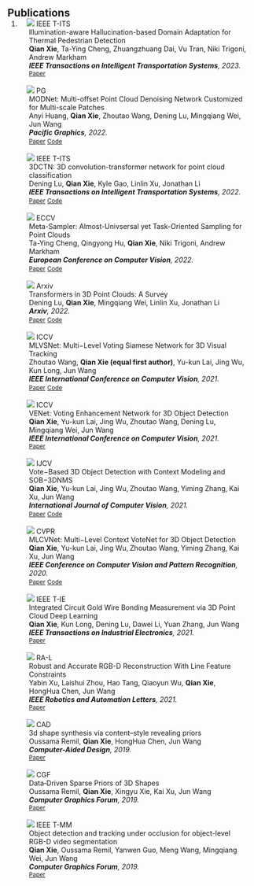 <h2 id="publications" style="margin: 2px 0px -15px;">Publications</h2>

<div class="publications">
<ol class="bibliography">

<li>

<div class="pub-row">

  <div class="col-sm-3 abbr" style="position: relative;padding-right: 15px;padding-left: 15px;">
    <img src="assets/img/paper_teasers/TITS-thermal.png" class="teaser img-fluid z-depth-1">
    <abbr class="badge">IEEE T-ITS</abbr>
  </div>

  <div class="col-sm-9" style="position: relative;padding-right: 15px;padding-left: 20px;">
    <div class="title">Illumination-aware Hallucination-based Domain Adaptation for Thermal Pedestrian Detection</div>
    <div class="author"><strong>Qian Xie</strong>, Ta-Ying Cheng, Zhuangzhuang Dai, Vu Tran, Niki Trigoni, Andrew Markham</div>
    <div class="periodical"><em><strong>IEEE Transactions on Intelligent Transportation Systems</strong>, 2023.</em></div>
    <div class="links">
      <a href="https://nuaaxq.github.io/personal_website/" class="btn btn-sm z-depth-0" role="button" target="_blank" style="font-size:12px;">Paper</a>
    </div>
  </div>

</div>

<br>
<div class="pub-row">

  <div class="col-sm-3 abbr" style="position: relative;padding-right: 15px;padding-left: 15px;">
    <img src="assets/img/paper_teasers/MODNet.png" class="teaser img-fluid z-depth-1">
    <abbr class="badge">PG</abbr>
  </div>

  <div class="col-sm-9" style="position: relative;padding-right: 15px;padding-left: 20px;">
    <div class="title">MODNet: Multi-offset Point Cloud Denoising Network Customized for Multi-scale Patches</div>
    <div class="author">Anyi Huang, <strong>Qian Xie</strong>, Zhoutao Wang, Dening Lu, Mingqiang Wei, Jun Wang</div>
    <div class="periodical"><em><strong>Pacific Graphics</strong>, 2022.</em></div>
    <div class="links">
      <a href="https://arxiv.org/abs/2208.14160" class="btn btn-sm z-depth-0" role="button" target="_blank" style="font-size:12px;">Paper</a>
      <a href="https://github.com/hay-001/MODNet" class="btn btn-sm z-depth-0" role="button" target="_blank" style="font-size:12px;">Code</a>
    </div>
  </div>

</div>


<br>
<div class="pub-row">

  <div class="col-sm-3 abbr" style="position: relative;padding-right: 15px;padding-left: 15px;">
    <img src="assets/img/paper_teasers/3DCTN.png" class="teaser img-fluid z-depth-1">
    <abbr class="badge">IEEE T-ITS</abbr>
  </div>

  <div class="col-sm-9" style="position: relative;padding-right: 15px;padding-left: 20px;">
    <div class="title">3DCTN: 3D convolution-transformer network for point cloud classification</div>
    <div class="author">Dening Lu, <strong>Qian Xie</strong>, Kyle Gao, Linlin Xu, Jonathan Li</div>
    <div class="periodical"><em><strong>IEEE Transactions on Intelligent Transportation Systems</strong>, 2022.</em></div>
    <div class="links">
      <a href="https://arxiv.org/pdf/2203.00828.pdf" class="btn btn-sm z-depth-0" role="button" target="_blank" style="font-size:12px;">Paper</a>
      <a href="https://github.com/d62lu/3DCTN" class="btn btn-sm z-depth-0" role="button" target="_blank" style="font-size:12px;">Code</a>
    </div>
  </div>

</div>



<br>
<div class="pub-row">

  <div class="col-sm-3 abbr" style="position: relative;padding-right: 15px;padding-left: 15px;">
    <img src="assets/img/paper_teasers/Meta-sampler.PNG" class="teaser img-fluid z-depth-1">
    <abbr class="badge">ECCV</abbr>
  </div>

  <div class="col-sm-9" style="position: relative;padding-right: 15px;padding-left: 20px;">
    <div class="title">Meta-Sampler: Almost-Univsersal yet Task-Oriented Sampling for Point Clouds</div>
    <div class="author">Ta-Ying Cheng, Qingyong Hu, <strong>Qian Xie</strong>, Niki Trigoni, Andrew Markham</div>
    <div class="periodical"><em><strong>European Conference on Computer Vision</strong>, 2022.</em></div>
    <div class="links">
      <a href="https://link.springer.com/chapter/10.1007/978-3-031-20086-1_40" class="btn btn-sm z-depth-0" role="button" target="_blank" style="font-size:12px;">Paper</a>
      <a href="https://github.com/ttchengab/MetaSampler" class="btn btn-sm z-depth-0" role="button" target="_blank" style="font-size:12px;">Code</a>
    </div>
  </div>

</div>


<br>
<div class="pub-row">

  <div class="col-sm-3 abbr" style="position: relative;padding-right: 15px;padding-left: 15px;">
    <img src="assets/img/paper_teasers/Survey.PNG" class="teaser img-fluid z-depth-1">
    <abbr class="badge">Arxiv</abbr>
  </div>

  <div class="col-sm-9" style="position: relative;padding-right: 15px;padding-left: 20px;">
    <div class="title">Transformers in 3D Point Clouds: A Survey</div>
    <div class="author">Dening Lu, <strong>Qian Xie</strong>, Mingqiang Wei, Linlin Xu, Jonathan Li</div>
    <div class="periodical"><em><strong>Arxiv</strong>, 2022.</em></div>
    <div class="links">
      <a href="https://arxiv.org/abs/2205.07417" class="btn btn-sm z-depth-0" role="button" target="_blank" style="font-size:12px;">Paper</a>
      <a href="https://github.com/NUAAXQ/awesome-point-cloud-analysis-2022" class="btn btn-sm z-depth-0" role="button" target="_blank" style="font-size:12px;">Code</a>
    </div>
  </div>

</div>

<br>
<div class="pub-row">

  <div class="col-sm-3 abbr" style="position: relative;padding-right: 15px;padding-left: 15px;">
    <img src="assets/img/paper_teasers/MLVSNet.png" class="teaser img-fluid z-depth-1">
    <abbr class="badge">ICCV</abbr>
  </div>

  <div class="col-sm-9" style="position: relative;padding-right: 15px;padding-left: 20px;">
    <div class="title">MLVSNet: Multi−Level Voting Siamese Network for 3D Visual Tracking</div>
    <div class="author">Zhoutao Wang, <strong>Qian Xie (equal first author)</strong>, Yu-kun Lai, Jing Wu‚ Kun Long, Jun Wang</div>
    <div class="periodical"><em><strong>IEEE International Conference on Computer Vision</strong>, 2021.</em></div>
    <div class="links">
      <a href="https://openaccess.thecvf.com/content/ICCV2021/papers/Wang_MLVSNet_Multi-Level_Voting_Siamese_Network_for_3D_Visual_Tracking_ICCV_2021_paper.pdf" class="btn btn-sm z-depth-0" role="button" target="_blank" style="font-size:12px;">Paper</a>
      <a href="https://github.com/CodeWZT/MLVSNet" class="btn btn-sm z-depth-0" role="button" target="_blank" style="font-size:12px;">Code</a>
    </div>
  </div>

</div>

<br>
<div class="pub-row">

  <div class="col-sm-3 abbr" style="position: relative;padding-right: 15px;padding-left: 15px;">
    <img src="assets/img/paper_teasers/VENet.PNG" class="teaser img-fluid z-depth-1">
    <abbr class="badge">ICCV</abbr>
  </div>

  <div class="col-sm-9" style="position: relative;padding-right: 15px;padding-left: 20px;">
    <div class="title">VENet: Voting Enhancement Network for 3D Object Detection</div>
    <div class="author"><strong>Qian Xie</strong>, Yu-kun Lai, Jing Wu‚ Zhoutao Wang‚ Dening Lu‚ Mingqiang Wei, Jun Wang</div>
    <div class="periodical"><em><strong>IEEE International Conference on Computer Vision</strong>, 2021.</em></div>
    <div class="links">
      <a href="https://openaccess.thecvf.com/content/ICCV2021/papers/Xie_VENet_Voting_Enhancement_Network_for_3D_Object_Detection_ICCV_2021_paper.pdf" class="btn btn-sm z-depth-0" role="button" target="_blank" style="font-size:12px;">Paper</a>
    </div>
  </div>

</div>

<br>
<div class="pub-row">

  <div class="col-sm-3 abbr" style="position: relative;padding-right: 15px;padding-left: 15px;">
    <img src="assets/img/paper_teasers/IJCV-MLCVNet.PNG" class="teaser img-fluid z-depth-1">
    <abbr class="badge">IJCV</abbr>
  </div>

  <div class="col-sm-9" style="position: relative;padding-right: 15px;padding-left: 20px;">
    <div class="title">Vote−Based 3D Object Detection with Context Modeling and SOB−3DNMS</div>
    <div class="author"><strong>Qian Xie</strong>, Yu-kun Lai, Jing Wu‚ Zhoutao Wang‚ Yiming Zhang‚ Kai Xu, Jun Wang</div>
    <div class="periodical"><em><strong>International Journal of Computer Vision</strong>, 2021.</em></div>
    <div class="links">
      <a href="https://link.springer.com/content/pdf/10.1007/s11263-021-01456-w.pdf" class="btn btn-sm z-depth-0" role="button" target="_blank" style="font-size:12px;">Paper</a>
      <a href="https://github.com/NUAAXQ/MLCVNet" class="btn btn-sm z-depth-0" role="button" target="_blank" style="font-size:12px;">Code</a>
    </div>
  </div>

</div>

<br>
<div class="pub-row">

  <div class="col-sm-3 abbr" style="position: relative;padding-right: 15px;padding-left: 15px;">
    <img src="assets/img/paper_teasers/MLCVNet.PNG" class="teaser img-fluid z-depth-1">
    <abbr class="badge">CVPR</abbr>
  </div>

  <div class="col-sm-9" style="position: relative;padding-right: 15px;padding-left: 20px;">
    <div class="title">MLCVNet: Multi−Level Context VoteNet for 3D Object Detection</div>
    <div class="author"><strong>Qian Xie</strong>, Yu-kun Lai, Jing Wu‚ Zhoutao Wang‚ Yiming Zhang‚ Kai Xu, Jun Wang</div>
    <div class="periodical"><em><strong>IEEE Conference on Computer Vision and Pattern Recognition</strong>, 2020.</em></div>
    <div class="links">
      <a href="openaccess.thecvf.com/content_CVPR_2020/papers/Xie_MLCVNet_Multi-Level_Context_VoteNet_for_3D_Object_Detection_CVPR_2020_paper.pdf" class="btn btn-sm z-depth-0" role="button" target="_blank" style="font-size:12px;">Paper</a>
      <a href="https://github.com/NUAAXQ/MLCVNet" class="btn btn-sm z-depth-0" role="button" target="_blank" style="font-size:12px;">Code</a>
    </div>
  </div>

</div>

<br>
<div class="pub-row">

  <div class="col-sm-3 abbr" style="position: relative;padding-right: 15px;padding-left: 15px;">
    <img src="assets/img/paper_teasers/TIE.PNG" class="teaser img-fluid z-depth-1">
    <abbr class="badge">IEEE T-IE</abbr>
  </div>

  <div class="col-sm-9" style="position: relative;padding-right: 15px;padding-left: 20px;">
    <div class="title">Integrated Circuit Gold Wire Bonding Measurement via 3D Point Cloud Deep Learning</div>
    <div class="author"><strong>Qian Xie</strong>, Kun Long, Dening Lu, Dawei Li, Yuan Zhang, Jun Wang</div>
    <div class="periodical"><em><strong>IEEE Transactions on Industrial Electronics</strong>, 2021.</em></div>
    <div class="links">
      <a href="https://ieeexplore.ieee.org/abstract/document/9583886/" class="btn btn-sm z-depth-0" role="button" target="_blank" style="font-size:12px;">Paper</a>
    </div>
  </div>

</div>

<br>
<div class="pub-row">

  <div class="col-sm-3 abbr" style="position: relative;padding-right: 15px;padding-left: 15px;">
    <img src="assets/img/paper_teasers/RA-L.PNG" class="teaser img-fluid z-depth-1">
    <abbr class="badge">RA-L</abbr>
  </div>

  <div class="col-sm-9" style="position: relative;padding-right: 15px;padding-left: 20px;">
    <div class="title">Robust and Accurate RGB-D Reconstruction With Line Feature Constraints</div>
    <div class="author">Yabin Xu, Laishui Zhou, Hao Tang, Qiaoyun Wu, <strong>Qian Xie</strong>, HongHua Chen, Jun Wang</div>
    <div class="periodical"><em><strong>IEEE Robotics and Automation Letters</strong>, 2021.</em></div>
    <div class="links">
      <a href="https://ieeexplore.ieee.org/abstract/document/9468706/" class="btn btn-sm z-depth-0" role="button" target="_blank" style="font-size:12px;">Paper</a>
    </div>
  </div>

</div>

<br>
<div class="pub-row">

  <div class="col-sm-3 abbr" style="position: relative;padding-right: 15px;padding-left: 15px;">
    <img src="assets/img/paper_teasers/CAD-SHAPE.jpg" class="teaser img-fluid z-depth-1">
    <abbr class="badge">CAD</abbr>
  </div>

  <div class="col-sm-9" style="position: relative;padding-right: 15px;padding-left: 20px;">
    <div class="title">3d shape synthesis via content–style revealing priors</div>
    <div class="author">Oussama Remil, <strong>Qian Xie</strong>, HongHua Chen, Jun Wang</div>
    <div class="periodical"><em><strong>Computer-Aided Design</strong>, 2019.</em></div>
    <div class="links">
      <a href="https://www.sciencedirect.com/science/article/pii/S0010448519301897" class="btn btn-sm z-depth-0" role="button" target="_blank" style="font-size:12px;">Paper</a>
    </div>
  </div>

</div>

<br>
<div class="pub-row">

  <div class="col-sm-3 abbr" style="position: relative;padding-right: 15px;padding-left: 15px;">
    <img src="assets/img/paper_teasers/CGF-SPARSE.png" class="teaser img-fluid z-depth-1">
    <abbr class="badge">CGF</abbr>
  </div>

  <div class="col-sm-9" style="position: relative;padding-right: 15px;padding-left: 20px;">
    <div class="title">Data‐Driven Sparse Priors of 3D Shapes</div>
    <div class="author">Oussama Remil, <strong>Qian Xie</strong>, Xingyu Xie, Kai Xu, Jun Wang</div>
    <div class="periodical"><em><strong>Computer Graphics Forum</strong>, 2019.</em></div>
    <div class="links">
      <a href="https://onlinelibrary.wiley.com/doi/abs/10.1111/cgf.13272" class="btn btn-sm z-depth-0" role="button" target="_blank" style="font-size:12px;">Paper</a>
    </div>
  </div>

</div>

<br>
<div class="pub-row">

  <div class="col-sm-3 abbr" style="position: relative;padding-right: 15px;padding-left: 15px;">
    <img src="assets/img/paper_teasers/TMM-SEGMENTATION.PNG" class="teaser img-fluid z-depth-1">
    <abbr class="badge">IEEE T-MM</abbr>
  </div>

  <div class="col-sm-9" style="position: relative;padding-right: 15px;padding-left: 20px;">
    <div class="title">Object detection and tracking under occlusion for object-level RGB-D video segmentation</div>
    <div class="author"><strong>Qian Xie</strong>, Oussama Remil, Yanwen Guo, Meng Wang, Mingqiang Wei, Jun Wang</div>
    <div class="periodical"><em><strong>Computer Graphics Forum</strong>, 2019.</em></div>
    <div class="links">
      <a href="https://onlinelibrary.wiley.com/doi/abs/10.1111/cgf.13272" class="btn btn-sm z-depth-0" role="button" target="_blank" style="font-size:12px;">Paper</a>
    </div>
  </div>

</div>

</li>

<br>

</ol>
</div>
